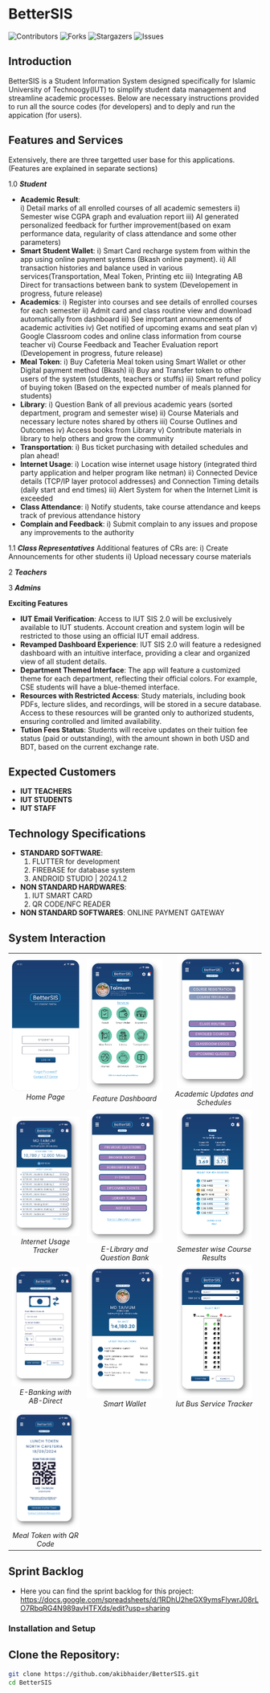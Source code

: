 # BetterSIS

![Contributors](https://img.shields.io/github/contributors/akibhaider/BetterSIS?color=darkgreen) ![Forks](https://img.shields.io/github/forks/akibhaider/BetterSIS?style=social) ![Stargazers](https://img.shields.io/github/stars/akibhaider/BetterSIS?style=social) ![Issues](https://img.shields.io/github/issues/akibhaider/BetterSIS?color=brown)

## Introduction
BetterSIS is a Student Information System designed specifically for Islamic University of Technoogy(IUT) to simplify student data management and streamline academic processes. Below are necessary instructions provided to run all the source codes (for developers) and to deply and run the appication (for users).

## Features and Services
Extensively, there are three targetted user base for this applications. (Features are explained in separate sections)

1.0 ***Student***
- **Academic Result**:  
i) Detail marks of all enrolled courses of all academic semesters
ii) Semester wise CGPA graph and evaluation report 
iii) AI generated personalized feedback for further improvement(based on exam performance data, regularity of class attendance and some other parameters)  
- **Smart Student Wallet**: 
i) Smart Card recharge system from within the app using online payment systems (Bkash online payment).
ii) All transaction histories and balance used in various services(Transportation, Meal Token, Printing etc
iii) Integrating AB Direct for transactions between bank to system (Developement in progress, future release)
- **Academics**: 
i) Register into courses and see details of enrolled courses for each semester
ii) Admit card and class routine view and download automatically from dashboard
iii) See important announcements of academic activities
iv) Get notified of upcoming exams and seat plan 
v) Google Classroom codes and online class information from course teacher
vi) Course Feedback and Teacher Evaluation report (Developement in progress, future release) 
- **Meal Token**: 
i) Buy Cafeteria Meal token using Smart Wallet or other Digital payment method (Bkash)
ii) Buy and Transfer token to other users of the system (students, teachers or stuffs)
iii) Smart refund policy of buying token (Based on the expected number of meals planned for students)
- **Library**:
i) Question Bank of all previous academic years (sorted department, program and semester wise)
ii) Course Materials and necessary lecture notes shared by others
iii) Course Outlines and Outcomes
iv) Access books from Library
v) Contribute materials in library to help others and grow the community
- **Transportation**:
i) Bus ticket purchasing with detailed schedules and plan ahead!
- **Internet Usage**:
i) Location wise internet usage history (integrated third party application and helper program like netman)
ii) Connected Device details (TCP/IP layer protocol addresses) and Connection Timing details (daily start and end times) 
iii) Alert System for when the Internet Limit is exceeded
- **Class Attendance**:
i) Notify students, take course attendance and keeps track of previous attendance history
- **Complain and Feedback**:
i) Submit complain to any issues and propose any improvements to the authority

1.1 ***Class Representatives***
Additional features of CRs are:
i) Create Announcements for other students
ii) Upload necessary course materials

2 ***Teachers***


3 ***Admins***



****Exciting Features****
- **IUT Email Verification**: Access to IUT SIS 2.0 will be exclusively available to IUT students. Account creation and system login will be restricted to those using an official IUT email address.
- **Revamped Dashboard Experience**: IUT SIS 2.0 will feature a redesigned dashboard with an intuitive interface, providing a clear and organized view of all student details.
- **Department Themed Interface**: The app will feature a customized theme for each department, reflecting their official colors. For example, CSE students will have a blue-themed interface.
- **Resources with Restricted Access**: Study materials, including book PDFs, lecture slides, and recordings, will be stored in a secure database. Access to these resources will be granted only to authorized students, ensuring controlled and limited availability.
- **Tution Fees Status**: Students will receive updates on their tuition fee status (paid or outstanding), with the amount shown in both USD and BDT, based on the current exchange rate.

## Expected Customers

- **IUT TEACHERS**
- **IUT STUDENTS**
- **IUT STAFF**

## Technology Specifications

- **STANDARD SOFTWARE**:
  1. FLUTTER for development
  2. FIREBASE for database system
  3. ANDROID STUDIO | 2024.1.2
- **NON STANDARD HARDWARES**:
  1. IUT SMART CARD
  2. QR CODE/NFC READER
- **NON STANDARD SOFTWARES**: ONLINE PAYMENT GATEWAY

## System Interaction

<table align="center">
  <tr>
    <td align="center">
      <img src="ui/Home.png" alt="Home Page" width="150"/><br/>
      <em>Home Page</em>
    </td>
    <td align="center">
      <img src="ui/Dashboard.png" alt="Feature Dashboard" width="150"/><br/>
      <em>Feature Dashboard</em>
    </td>
    <td align="center">
      <img src="ui/Academics.png" alt="Academic Updates and Schedules" width="150"/><br/>
      <em>Academic Updates and Schedules</em>
    </td>
  </tr>
  <tr>
    <td align="center">
      <img src="ui/Internet.png" alt="Internet Usage Tracker" width="150"/><br/>
      <em>Internet Usage Tracker</em>
    </td>
    <td align="center">
      <img src="ui/Library.png" alt="E-Library and Question Bank" width="150"/><br/>
      <em>E-Library and Question Bank</em>
    </td>
    <td align="center">
      <img src="ui/Result.png" alt="Semester wise Course Results" width="150"/><br/>
      <em>Semester wise Course Results</em>
    </td>
  </tr>
  <tr>
    <td align="center">
      <img src="ui/AddMoney.png" alt="E-Banking with AB-Direct" width="150"/><br/>
      <em>E-Banking with AB-Direct</em>
    </td>
    <td align="center">
      <img src="ui/SmartWallet.png" alt="Smart Wallet" width="150"/><br/>
      <em>Smart Wallet</em>
    </td>
    <td align="center">
      <img src="ui/Transportation.png" alt="Iut Bus Service Tracker" width="150"/><br/>
      <em>Iut Bus Service Tracker</em>
    </td>
  </tr>
  <tr>
    <td align="center">
      <img src="ui/MealToken.png" alt="Meal Token with QR Code" width="150"/><br/>
      <em>Meal Token with QR Code</em>
    </td>
  </tr>
</table>

## Sprint Backlog

- Here you can find the sprint backlog for this project: https://docs.google.com/spreadsheets/d/1RDhU2heGX9ymsFlywrJ08rLO7RbqRG4N989avHTFXds/edit?usp=sharing

### Installation and Setup

## Clone the Repository:
```bash
git clone https://github.com/akibhaider/BetterSIS.git
cd BetterSIS

